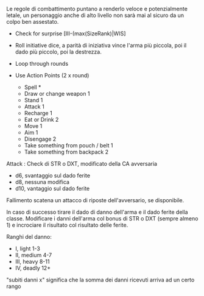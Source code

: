 Le regole di combattimento puntano a renderlo veloce e potenzialmente letale, un personaggio anche di alto livello non sarà mai al sicuro da un colpo ben assestato.


- Check for surprise [III-(max(SizeRank)|WIS]
- Roll initiative dice, a parità di iniziativa vince l'arma più piccola, poi il dado più piccolo, poi la destrezza.
- Loop through rounds

- Use Action Points (2 x round)
    - Spell *
    - Draw or change weapon 1
    - Stand 1
    - Attack 1
    - Recharge 1
    - Eat or Drink 2
    - Move 1 
    - Aim 1
    - Disengage 2
    - Take something from pouch / belt 1
    - Take something from backpack 2

Attack : Check di STR o DXT, modificato della CA avversaria
- d6, svantaggio sul dado ferite
- d8, nessuna modifica
- d10, vantaggio sul dado ferite

Fallimento scatena un attacco di riposte dell'avversario, se disponibile.

In caso di successo tirare il dado di danno dell'arma e il dado ferite della classe.
Modificare i danni dell'arma col bonus di STR o DXT (sempre almeno 1) e incrociare il risultato col risultato delle ferite.

Ranghi del danno:
- I, light 1-3
- II, medium 4-7
- III, heavy 8-11
- IV, deadly 12+

"subiti danni x" significa che la somma dei danni ricevuti arriva ad un certo rango